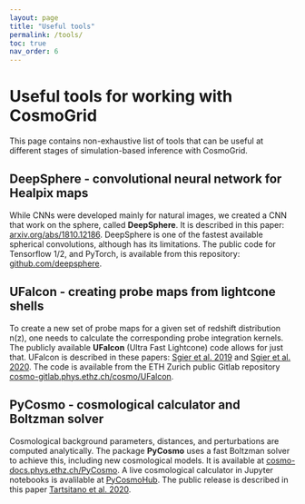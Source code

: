 ```yaml
---
layout: page
title: "Useful tools"
permalink: /tools/
toc: true
nav_order: 6
---
```


# Useful tools for working with CosmoGrid

This page contains non-exhaustive list of tools that can be useful at different stages of simulation-based inference with CosmoGrid.

## DeepSphere - convolutional neural network for Healpix maps

While CNNs were developed mainly for natural images, we created a CNN that work on the sphere, called **DeepSphere**. It is described in this paper: [arxiv.org/abs/1810.12186](https://arxiv.org/abs/1810.12186). DeepSphere is one of the fastest available spherical convolutions, although has its limitations. The public code for Tensorflow 1/2, and PyTorch, is available from this repository: 
[github.com/deepsphere](https://github.com/deepsphere).

## UFalcon - creating probe maps from lightcone shells

To create a new set of probe maps for a given set of redshift distribution n(z), one needs to calculate the corresponding probe integration kernels. The publicly available **UFalcon** (Ultra Fast Lightcone) code allows for just that. UFalcon is described in these papers: [Sgier et al. 2019](https://iopscience.iop.org/article/10.1088/1475-7516/2019/01/044) and [Sgier et al. 2020](https://arxiv.org/abs/2007.05735). The code is available from the ETH Zurich public Gitlab repository [cosmo-gitlab.phys.ethz.ch/cosmo/UFalcon](https://cosmo-gitlab.phys.ethz.ch/cosmo/UFalcon).

## PyCosmo - cosmological calculator and Boltzman solver

Cosmological background parameters, distances, and perturbations are computed analytically. The package **PyCosmo** uses a fast Boltzman solver to achieve this, including new cosmological models. It is available at [cosmo-docs.phys.ethz.ch/PyCosmo](https://cosmo-docs.phys.ethz.ch/PyCosmo). A live cosmological calculator in Jupyter notebooks is avalilable at [PyCosmoHub](https://pycosmohub.com).
The public release is described in this paper [Tartsitano et al. 2020](https://arxiv.org/abs/2005.00543).
